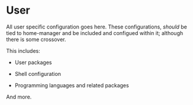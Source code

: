 # User

All user specific configuration goes here. These configurations, *should* be tied to home-manager and be included and configued within it; although there is some crossover.

This includes:

- User packages

- Shell configuration

- Programming languages and related packages

And more.
